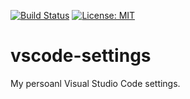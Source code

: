 [![Build Status](https://travis-ci.com/jcs090218/vscode-settings.svg?branch=master)](https://travis-ci.com/jcs090218/vscode-settings)
[![License: MIT](https://img.shields.io/badge/License-MIT-yellow.svg)](https://opensource.org/licenses/MIT)


# vscode-settings #

My persoanl Visual Studio Code settings.

